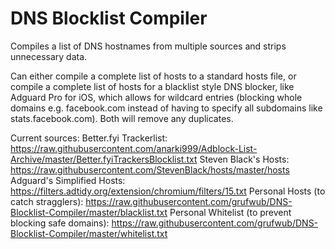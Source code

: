 # DNS Blocklist Compiler
Compiles a list of DNS hostnames from multiple sources and strips unnecessary data.

Can either compile a complete list of hosts to a standard hosts file, or compile a complete list of hosts for a blacklist style DNS blocker, like Adguard Pro for iOS, which allows for wildcard entries (blocking whole domains e.g. facebook.com instead of having to specify all subdomains like stats.facebook.com). Both will remove any duplicates.

Current sources:
Better.fyi Trackerlist: https://raw.githubusercontent.com/anarki999/Adblock-List-Archive/master/Better.fyiTrackersBlocklist.txt
Steven Black's Hosts: https://raw.githubusercontent.com/StevenBlack/hosts/master/hosts
Adguard's Simplified Hosts: https://filters.adtidy.org/extension/chromium/filters/15.txt
Personal Hosts (to catch stragglers): https://raw.githubusercontent.com/grufwub/DNS-Blocklist-Compiler/master/blacklist.txt
Personal Whitelist (to prevent blocking safe domains): https://raw.githubusercontent.com/grufwub/DNS-Blocklist-Compiler/master/whitelist.txt
